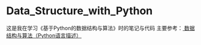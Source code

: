 # Data_Structure_with_Python
这是我在学习《基于Python的数据结构与算法》时的笔记与代码 主要参考：[
数据结构与算法（Python语言描述）](https://jackkuo666.github.io/Data_Structure_with_Python_book/chapter1/index.html)   

